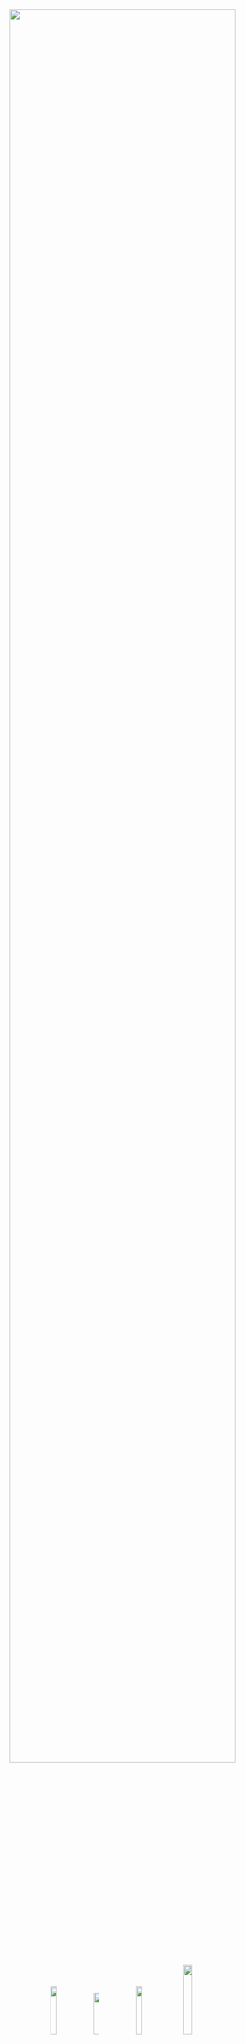 <div align="center">
<img src="https://media.discordapp.net/attachments/1119183673451872256/1161023624996733058/Yeni_Proje_1.png" width="90%"></div>

<p align="center">
 <a href="discord://-/users/1145807221003919370" target"blank_"><img width="15%" src="https://img.shields.io/badge/Discord%20-030303.svg?&style=for-the-badge&logo=discord&logoColor=white"></a>
  <a href="https://github.com/exsta7x" target"blank_"><img width="14%" src="https://img.shields.io/badge/GitHub%20-030303.svg?&style=for-the-badge&logo=github&logoColor=white"></a>
  <a href="https://open.spotify.com/user/3153v5ds52fxgi2il6oihak54dca?si=1f856df798f0487d" target"blank_"><img width="15%" src="https://img.shields.io/badge/Spotify%20-030303.svg?&style=for-the-badge&logo=spotify&logoColor=white"></a>
 <a href="https://www.instagram.com/exsta7x/" target"blank_"><img width="18%" src="https://img.shields.io/badge/INSTAGRAM%20-030303.svg?&style=for-the-badge&logo=instagram&logoColor=white"></a><p>

## My GitHub Stats

<img  align="right" width="40%" src="https://count.getloli.com/get/@:exsta7x?theme=asoul"> 

<img align="left" width="45%" src="https://github-readme-stats.vercel.app/api?username=exsta7x&show_icons=true&theme=github_dark&hide_border=true&bg_color=0D1117">
